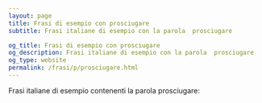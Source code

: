 ```yaml
---
layout: page
title: Frasi di esempio con prosciugare 
subtitle: Frasi italiane di esempio con la parola  prosciugare

og_title: Frasi di esempio con prosciugare 
og_description: Frasi italiane di esempio con la parola  prosciugare
og_type: website
permalink: /frasi/p/prosciugare.html
---
```


Frasi italiane di esempio contenenti la parola prosciugare:


